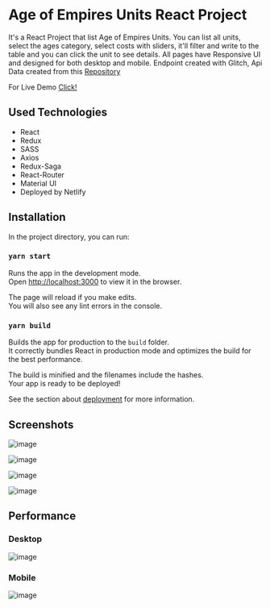 # Age of Empires Units React Project
It's a React Project that list Age of Empires Units. You can list all units, select the ages category, select costs with sliders, it'll filter and write to the table and you can click the unit to see details. All pages have Responsive UI and designed for both desktop and mobile. Endpoint created with Glitch, Api Data created from this [Repository](https://github.com/muratcanpayir/age-of-empire-units-json-api)


For Live Demo [Click!](https://eager-pike-85b1e7.netlify.app/)


<h2>Used Technologies</h2>
  <ul>
    <li>React</li>
    <li>Redux</li>
    <li>SASS</li>
    <li>Axios</li>
    <li>Redux-Saga</li>
    <li>React-Router</li>
    <li>Material UI</li>
    <li>Deployed by Netlify</li>
  </ul>
<h2>Installation</h2>
In the project directory, you can run:

### `yarn start`

Runs the app in the development mode.\
Open [http://localhost:3000](http://localhost:3000) to view it in the browser.

The page will reload if you make edits.\
You will also see any lint errors in the console.

### `yarn build`

Builds the app for production to the `build` folder.\
It correctly bundles React in production mode and optimizes the build for the best performance.

The build is minified and the filenames include the hashes.\
Your app is ready to be deployed!

See the section about [deployment](https://facebook.github.io/create-react-app/docs/deployment) for more information.


<h2>Screenshots</h2>

![image](https://user-images.githubusercontent.com/83983761/144327506-b728a7e5-2c95-418f-89e3-57d42b7f082b.png)

![image](https://user-images.githubusercontent.com/83983761/144327568-44f087ff-06fe-4b1d-b66b-488ae19ce764.png)

![image](https://user-images.githubusercontent.com/83983761/144327627-22379087-d0ed-4257-9bcd-74c6751af4b7.png)

![image](https://user-images.githubusercontent.com/83983761/144327697-b35c1d97-f74f-4e1c-b2c1-43d34610f260.png)


<h2>Performance</h2>

<h3>Desktop</h3>

![image](https://user-images.githubusercontent.com/83983761/144327184-1835292a-4d06-4ad2-95d2-287e9f01d717.png)
<h3>Mobile</h3>

![image](https://user-images.githubusercontent.com/83983761/144327459-2db287a2-c624-4d9f-a3fd-a747baf48ba4.png)




